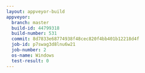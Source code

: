 ```yaml
---
layout: appveyor-build
appveyor:
  branch: master
  build-id: 44799318
  build-number: 531
  commit: 8d7833e68774938f48cec820f4bb401b12218d4f
  job-id: p7swag3d8lnu6w21
  job-number: 2
  os-name: Windows
  test-result: 0
---
```

